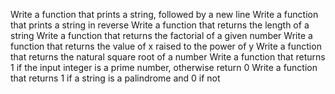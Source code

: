 Write a function that prints a string, followed by a new line
Write a function that prints a string in reverse
Write a function that returns the length of a string
Write a function that returns the factorial of a given number
Write a function that returns the value of x raised to the power of y
Write a function that returns the natural square root of a number
Write a function that returns 1 if the input integer is a prime number, otherwise return 0
Write a function that returns 1 if a string is a palindrome and 0 if not
